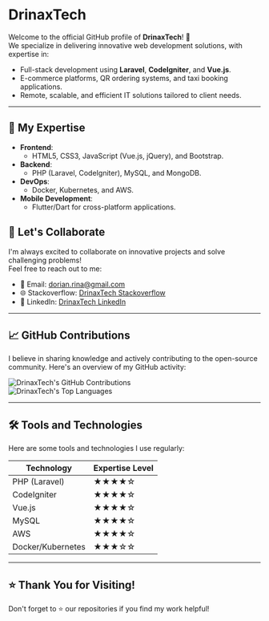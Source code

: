 # DrinaxTech

Welcome to the official GitHub profile of **DrinaxTech**! 🚀  
We specialize in delivering innovative web development solutions, with expertise in:

- Full-stack development using **Laravel**, **CodeIgniter**, and **Vue.js**.
- E-commerce platforms, QR ordering systems, and taxi booking applications.
- Remote, scalable, and efficient IT solutions tailored to client needs.

---

## 🌟 My Expertise

- **Frontend**:  
  - HTML5, CSS3, JavaScript (Vue.js, jQuery), and Bootstrap.  
- **Backend**:  
  - PHP (Laravel, CodeIgniter), MySQL, and MongoDB.  
- **DevOps**:  
  - Docker, Kubernetes, and AWS.  
- **Mobile Development**:  
  - Flutter/Dart for cross-platform applications.  


## 🤝 Let's Collaborate

I'm always excited to collaborate on innovative projects and solve challenging problems!  
Feel free to reach out to me:

- 📧 Email: [dorian.rina@gmail.com](mailto:dorian.rina@gmail.com)
- 🌐 Stackoverflow: [DrinaxTech Stackoverflow](https://stackoverflow.com/users/11858157/dori-rina)
- 🔗 LinkedIn: [DrinaxTech LinkedIn](https://al.linkedin.com/in/dorian-rina)

---

## 📈 GitHub Contributions

I believe in sharing knowledge and actively contributing to the open-source community. Here's an overview of my GitHub activity:

![DrinaxTech's GitHub Contributions](https://github-readme-streak-stats.herokuapp.com/?user=DrinaxTech&theme=radical)  
![DrinaxTech's Top Languages](https://github-readme-stats.vercel.app/api/top-langs/?username=DrinaxTech&layout=compact&theme=radical)

---

## 🛠️ Tools and Technologies

Here are some tools and technologies I use regularly:

| Technology      | Expertise Level |
|------------------|-----------------|
| PHP (Laravel)    | ★★★★☆           |
| CodeIgniter      | ★★★★☆           |
| Vue.js           | ★★★★☆           |
| MySQL            | ★★★★☆           |
| AWS              | ★★★★☆           |
| Docker/Kubernetes| ★★★☆☆           |

---

## ⭐ Thank You for Visiting!

Don't forget to ⭐ our repositories if you find my work helpful!


<!---
drinaxtech/drinaxtech is a ✨ special ✨ repository because its `README.md` (this file) appears on your GitHub profile.
You can click the Preview link to take a look at your changes.
--->

